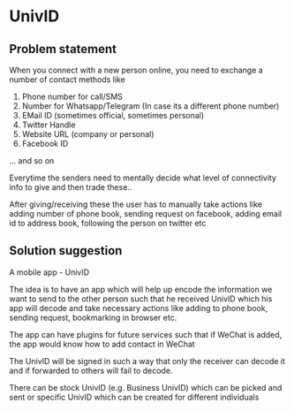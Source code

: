 UnivID
======

Problem statement
-----------------

When you connect with a new person online, you need to exchange a number of contact methods like

1. Phone number for call/SMS
2. Number for Whatsapp/Telegram (In case its a different phone number)
3. EMail ID (sometimes official, sometimes personal)
4. Twitter Handle
5. Website URL (company or personal)
6. Facebook ID

... and so on

Everytime the senders need to mentally decide what level of connectivity info to give and then trade these..

After giving/receiving these the user has to manually take actions like adding number of phone book, sending request on facebook, adding email id to address book, following the person on twitter etc

Solution suggestion
-------------------
A mobile app - UnivID

The idea is to have an app which will help up encode the information we want to send to the other person such that he received UnivID which his app will decode and take necessary actions like adding to phone book, sending request, bookmarking in browser etc.

The app can have plugins for future services such that if WeChat is added, the app would know how to add contact in WeChat

The UnivID will be signed in such a way that only the receiver can decode it and if forwarded to others will fail to decode.

There can be stock UnivID (e.g. Business UnivID) which can be picked and sent or specific UnivID which can be created for different individuals
